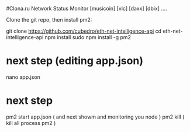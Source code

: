 #Clona.ru Network Status Monitor [musicoin] [vic] [daxx] [dbix] ....


Clone the git repo, then install pm2:

git clone https://github.com/cubedro/eth-net-intelligence-api
cd eth-net-intelligence-api
npm install
sudo npm install -g pm2


# next step (editing app.json)

nano app.json



# next step

pm2 start app.json  ( and next showm and monitoring you node )
pm2 kill ( kill all process pm2 )


